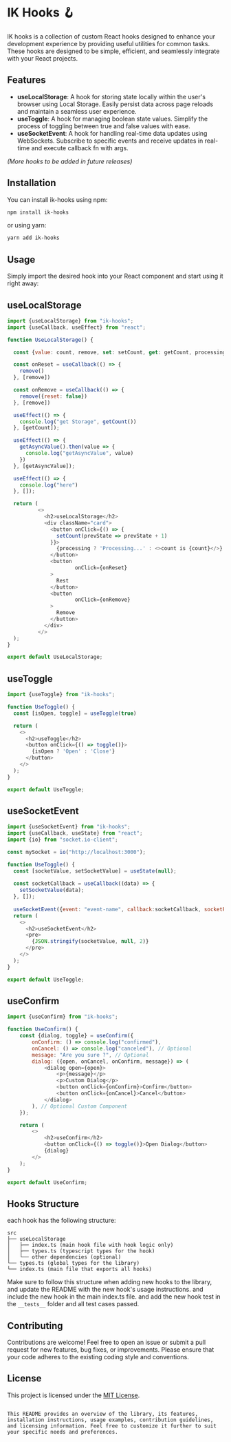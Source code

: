 # IK Hooks 🪝

IK hooks is a collection of custom React hooks designed to enhance your development experience by providing useful
utilities for common tasks. These hooks are designed to be simple, efficient, and seamlessly integrate with your React
projects.

## Features

- **useLocalStorage**: A hook for storing state locally within the user's browser using Local Storage. Easily persist
  data across page reloads and maintain a seamless user experience.
- **useToggle**: A hook for managing boolean state values. Simplify the process of toggling between true and false
  values with ease.
- **useSocketEvent**: A hook for handling real-time data updates using WebSockets. Subscribe to specific events and
  receive updates in real-time and execute callback fn with args.

_(More hooks to be added in future releases)_

## Installation

You can install ik-hooks using npm:

```bash
npm install ik-hooks
```

or using yarn:

```bash
yarn add ik-hooks
```

## Usage

Simply import the desired hook into your React component and start using it right away:

## useLocalStorage

```javascript
import {useLocalStorage} from "ik-hooks";
import {useCallback, useEffect} from "react";

function UseLocalStorage() {

  const {value: count, remove, set: setCount, get: getCount, processing, getAsyncValue} = useLocalStorage('count', 0)

  const onReset = useCallback(() => {
    remove()
  }, [remove])

  const onRemove = useCallback(() => {
    remove({reset: false})
  }, [remove])

  useEffect(() => {
    console.log("get Storage", getCount())
  }, [getCount]);

  useEffect(() => {
    getAsyncValue().then(value => {
      console.log("getAsyncValue", value)
    })
  }, [getAsyncValue]);

  useEffect(() => {
    console.log("here")
  }, []);

  return (
          <>
            <h2>useLocalStorage</h2>
            <div className="card">
              <button onClick={() => {
                setCount(prevState => prevState + 1)
              }}>
                {processing ? 'Processing...' : <>count is {count}</>}
              </button>
              <button
                      onClick={onReset}
              >
                Rest
              </button>
              <button
                      onClick={onRemove}
              >
                Remove
              </button>
            </div>
          </>
  );
}

export default UseLocalStorage; 
```

## useToggle

```javascript
import {useToggle} from "ik-hooks";

function UseToggle() {
  const [isOpen, toggle] = useToggle(true)

  return (
    <>
      <h2>useToggle</h2>
      <button onClick={() => toggle()}>
        {isOpen ? 'Open' : 'Close'}
      </button>
    </>
  );
}

export default UseToggle;
```

## useSocketEvent

```javascript
import {useSocketEvent} from "ik-hooks";
import {useCallback, useState} from "react";
import {io} from "socket.io-client";

const mySocket = io("http://localhost:3000");

function UseToggle() {
  const [socketValue, setSocketValue] = useState(null);
  
  const socketCallback = useCallback((data) => {
    setSocketValue(data);
  }, []);
  
  useSocketEvent({event: "event-name", callback:socketCallback, socketProvider: mySocket, debug: true}) // debug is optional and when true will console.log the '[socket] event-name'
  return (
    <>
      <h2>useSocketEvent</h2>
      <pre>
        {JSON.stringify(socketValue, null, 2)}
      </pre>
    </>
  );
}

export default UseToggle;
```

## useConfirm

```javascript
import {useConfirm} from "ik-hooks";

function UseConfirm() {
    const {dialog, toggle} = useConfirm({
        onConfirm: () => console.log("confirmed"),
        onCancel: () => console.log("canceled"), // Optional
        message: "Are you sure ?", // Optional
        dialog: ({open, onCancel, onConfirm, message}) => (
            <dialog open={open}>
                <p>{message}</p>
                <p>Custom Dialog</p>
                <button onClick={onConfirm}>Confirm</button>
                <button onClick={onCancel}>Cancel</button>
            </dialog>
        ), // Optional Custom Component
    });

    return (
        <>
            <h2>useConfirm</h2>
            <button onClick={() => toggle()}>Open Dialog</button>
            {dialog}
        </>
    );
}

export default UseConfirm;
```

## Hooks Structure

each hook has the following structure:

```text
src
├── useLocalStorage
│   ├── index.ts (main hook file with hook logic only)
│   ├── types.ts (typescript types for the hook)
│   └── other dependencies (optional)
└── types.ts (global types for the library)
└── index.ts (main file that exports all hooks)
```

Make sure to follow this structure when adding new hooks to the library,
and update the README with the new hook's usage instructions.
and include the new hook in the main index.ts file.
and add the new hook test in the `__tests__` folder and all test cases passed.

## Contributing

Contributions are welcome! Feel free to open an issue or submit a pull request for new features, bug fixes, or
improvements. Please ensure that your code adheres to the existing coding style and conventions.

## License

This project is licensed under the [MIT License](LICENSE).

```

This README provides an overview of the library, its features, installation instructions, usage examples, contribution guidelines, and licensing information. Feel free to customize it further to suit your specific needs and preferences.